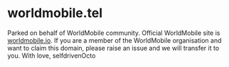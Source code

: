 # worldmobile.tel
Parked on behalf of WorldMobile community.
Official WorldMobile site is [worldmobile.io](https://worldmobile.io).
If you are a member of the WorldMobile organisation and want to claim this domain, please raise an issue and we will transfer it to you.
With love, selfdrivenOcto
